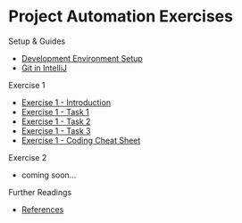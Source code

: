 # Project Automation Exercises

Setup & Guides
* [Development Environment Setup](SETUP.md)
* [Git in IntelliJ](guide-git-in-intellij.md)

Exercise 1
* [Exercise 1 - Introduction](exercise1/README.md)
* [Exercise 1 - Task 1](exercise1/exercise-task-1.md)
* [Exercise 1 - Task 2](exercise1/exercise-task-2.md)
* [Exercise 1 - Task 3](exercise1/exercise-task-3.md)
* [Exercise 1 - Coding Cheat Sheet](exercise1/solution-task-1.md)

Exercise 2
* coming soon...

Further Readings
* [References](References.md)
